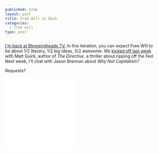 ```yaml
---
published: true
layout: post
title: Free Will Is Back
categories: 
  - free will
type: post
---
```



[I'm back at Bloggingheads TV.](http://bloggingheads.tv/videos/29813) In this iteration, you can expect Free Will to be about 1/2 literary, 1/2 big ideas, 5/2 awesome. We [kicked off last week](http://bloggingheads.tv/videos/29813) with Matt Quirk, author of _The Directive_, a thriller about ripping off the Fed. Next week, I'll chat with Jason Brennan about _Why Not Capitalism?_ 

Requests? 

<iframe style="width:120px;height:240px;" marginwidth="0" marginheight="0" scrolling="no" frameborder="0" src="//ws-na.amazon-adsystem.com/widgets/q?ServiceVersion=20070822&OneJS=1&Operation=GetAdHtml&MarketPlace=US&source=ss&ref=ss_til&ad_type=product_link&tracking_id=theflybottle-20&marketplace=amazon&region=US&placement=0316198641&asins=0316198641&linkId=UP2HJ3JCXMKRYZID&show_border=true&link_opens_in_new_window=true">
</iframe><iframe style="width:120px;height:240px;" marginwidth="0" marginheight="0" scrolling="no" frameborder="0" src="//ws-na.amazon-adsystem.com/widgets/q?ServiceVersion=20070822&OneJS=1&Operation=GetAdHtml&MarketPlace=US&source=ss&ref=ss_til&ad_type=product_link&tracking_id=theflybottle-20&marketplace=amazon&region=US&placement=B00KT8WN4E&asins=B00KT8WN4E&linkId=7WKYJOB252FUIV6S&show_border=true&link_opens_in_new_window=true">
</iframe>